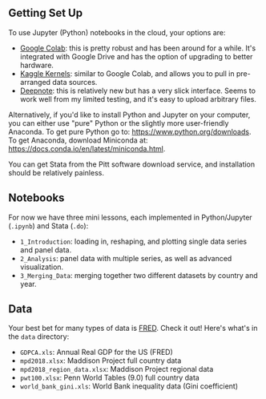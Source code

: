 ## Getting Set Up

To use Jupyter (Python) notebooks in the cloud, your options are:
- [Google Colab](https://colab.research.google.com/): this is pretty robust and has been around for a while. It's integrated with Google Drive and has the option of upgrading to better hardware.
- [Kaggle Kernels](https://www.kaggle.com/kernels): similar to Google Colab, and allows you to pull in pre-arranged data sources.
- [Deepnote](https://deepnote.com): this is relatively new but has a very slick interface. Seems to work well from my limited testing, and it's easy to upload arbitrary files.

Alternatively, if you'd like to install Python and Jupyter on your computer, you can either use "pure" Python or the slightly more user-friendly Anaconda. To get pure Python go to: https://www.python.org/downloads. To get Anaconda, download Miniconda at: https://docs.conda.io/en/latest/miniconda.html.

You can get Stata from the Pitt software download service, and installation should be relatively painless.

## Notebooks

For now we have three mini lessons, each implemented in Python/Jupyter (`.ipynb`) and Stata (`.do`):
- `1_Introduction`: loading in, reshaping, and plotting single data series and panel data.
- `2_Analysis`: panel data with multiple series, as well as advanced visualization.
- `3_Merging_Data`: merging together two different datasets by country and year.

## Data

Your best bet for many types of data is [FRED](https://fred.stlouisfed.org/). Check it out! Here's what's in the `data` directory:
- `GDPCA.xls`: Annual Real GDP for the US (FRED)
- `mpd2018.xlsx`: Maddison Project full country data
- `mpd2018_region_data.xlsx`: Maddison Project regional data
- `pwt100.xlsx`: Penn World Tables (9.0) full country data
- `world_bank_gini.xls`: World Bank inequality data (Gini coefficient)
